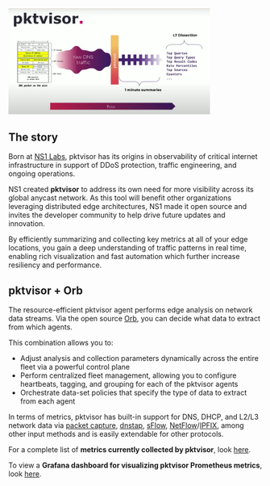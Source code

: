 <img src="img/pktvisor-flow.png" alt="pktvisor" width="400"/>

## The story
Born at [NS1 Labs](https://ns1.com/labs), pktvisor has its origins in observability of critical internet infrastructure in support of DDoS protection, traffic
engineering, and ongoing operations. 

NS1 created **pktvisor** to address its own need for more visibility across its global anycast network. As this tool will benefit other organizations leveraging distributed edge architectures, NS1 made it open source and invites the developer community to help drive future updates and innovation.

By efficiently summarizing and collecting key metrics at all of your edge locations, you gain a deep understanding of traffic patterns in real time, enabling rich visualization and fast automation which further increase resiliency and performance.


## pktvisor + Orb
The resource-efficient pktvisor agent performs edge analysis on network data streams. Via the open source [Orb](https://getorb.io/), you can decide what data to extract from which agents.

This combination allows you to:

- Adjust analysis and collection parameters dynamically across the entire fleet via a powerful control plane
- Perform centralized fleet management, allowing you to configure heartbeats, tagging, and grouping for each of the pktvisor agents
- Orchestrate data-set policies that specify the type of data to extract from each agent

In terms of metrics, pktvisor has built-in support for DNS, DHCP, and L2/L3 network data via [packet capture](https://en.wikipedia.org/wiki/Packet_analyzer), [dnstap](https://dnstap.info/), [sFlow](https://en.wikipedia.org/wiki/SFlow), [NetFlow](https://en.wikipedia.org/wiki/NetFlow)/[IPFIX](https://en.wikipedia.org/wiki/IP_Flow_Information_Export), among other input methods and is easily extendable 
for other protocols.
 
For a complete list of **metrics currently collected by pktvisor**, look [here](https://github.com/ns1labs/pktvisor/wiki/Current-Metrics).

To view a **Grafana dashboard for visualizing pktvisor Prometheus metrics**, look [here](https://grafana.com/grafana/dashboards/14221).
